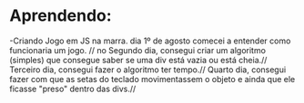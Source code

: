 # Aprendendo:

  -Criando Jogo em JS na marra.
dia 1º de agosto comecei a entender como funcionaria um jogo. //
no Segundo dia, consegui criar um algoritmo (simples) que consegue saber se uma div está vazia ou está cheia.//
Terceiro dia,  consegui fazer o algoritmo ter tempo.//
Quarto dia, consegui fazer com que as setas do teclado movimentassem o objeto e ainda que ele ficasse "preso" dentro das divs.//

